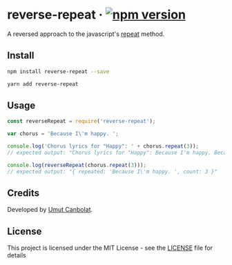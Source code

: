 # reverse-repeat &middot;  [![npm version](https://badge.fury.io/js/reverse-repeat.svg)](https://badge.fury.io/js/reverse-repeat)
A reversed approach to the javascript's [repeat](https://developer.mozilla.org/en-US/docs/Web/JavaScript/Reference/Global_Objects/String/repeat) method.

## Install

```sh
npm install reverse-repeat --save
```

```sh
yarn add reverse-repeat
```

## Usage

```javascript
const reverseRepeat = require('reverse-repeat');

var chorus = 'Because I\'m happy. ';

console.log('Chorus lyrics for "Happy": ' + chorus.repeat(3));
// expected output: "Chorus lyrics for "Happy": Because I'm happy. Because I'm happy. Because I'm happy. "

console.log(reverseRepeat(chorus.repeat(3)));
// expected output: "{ repeated: 'Because I\'m happy. ', count: 3 }"
```


## Credits
Developed by [Umut Canbolat](https://github.com/umutcanbolat).

## License
This project is licensed under the MIT License - see the [LICENSE](LICENSE) file for details
